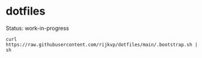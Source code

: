 # dotfiles

Status: work-in-progress

```
curl https://raw.githubusercontent.com/rijkvp/dotfiles/main/.bootstrap.sh | sh
```
